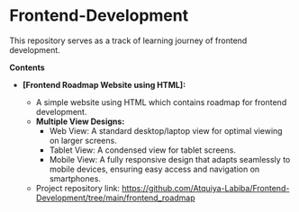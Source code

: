 # Frontend-Development

This repository serves as a track of learning journey of frontend development.

**Contents**

* **[Frontend Roadmap Website using HTML]:**

    * A simple website using HTML which contains roadmap for frontend development.
    * **Multiple View Designs:**
       * Web View: A standard desktop/laptop view for optimal viewing on larger screens.
       * Tablet View: A condensed view for tablet screens.
       * Mobile View: A fully responsive design that adapts seamlessly to mobile devices, ensuring easy access and navigation on smartphones.
    * Project repository link: https://github.com/Atquiya-Labiba/Frontend-Development/tree/main/frontend_roadmap
    

